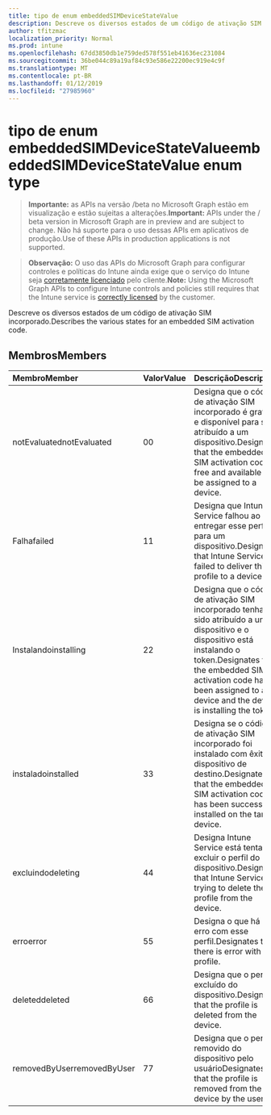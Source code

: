 ```yaml
---
title: tipo de enum embeddedSIMDeviceStateValue
description: Descreve os diversos estados de um código de ativação SIM incorporado.
author: tfitzmac
localization_priority: Normal
ms.prod: intune
ms.openlocfilehash: 67dd3850db1e759ded578f551eb41636ec231084
ms.sourcegitcommit: 36be044c89a19af84c93e586e22200ec919e4c9f
ms.translationtype: MT
ms.contentlocale: pt-BR
ms.lasthandoff: 01/12/2019
ms.locfileid: "27985960"
---
```

# <a name="embeddedsimdevicestatevalue-enum-type"></a><span data-ttu-id="7f635-103">tipo de enum embeddedSIMDeviceStateValue</span><span class="sxs-lookup"><span data-stu-id="7f635-103">embeddedSIMDeviceStateValue enum type</span></span>

> <span data-ttu-id="7f635-104">**Importante:** as APIs na versão /beta no Microsoft Graph estão em visualização e estão sujeitas a alterações.</span><span class="sxs-lookup"><span data-stu-id="7f635-104">**Important:** APIs under the / beta version in Microsoft Graph are in preview and are subject to change.</span></span> <span data-ttu-id="7f635-105">Não há suporte para o uso dessas APIs em aplicativos de produção.</span><span class="sxs-lookup"><span data-stu-id="7f635-105">Use of these APIs in production applications is not supported.</span></span>

> <span data-ttu-id="7f635-106">**Observação:** O uso das APIs do Microsoft Graph para configurar controles e políticas do Intune ainda exige que o serviço do Intune seja [corretamente licenciado](https://go.microsoft.com/fwlink/?linkid=839381) pelo cliente.</span><span class="sxs-lookup"><span data-stu-id="7f635-106">**Note:** Using the Microsoft Graph APIs to configure Intune controls and policies still requires that the Intune service is [correctly licensed](https://go.microsoft.com/fwlink/?linkid=839381) by the customer.</span></span>

<span data-ttu-id="7f635-107">Descreve os diversos estados de um código de ativação SIM incorporado.</span><span class="sxs-lookup"><span data-stu-id="7f635-107">Describes the various states for an embedded SIM activation code.</span></span>
## <a name="members"></a><span data-ttu-id="7f635-108">Membros</span><span class="sxs-lookup"><span data-stu-id="7f635-108">Members</span></span>
|<span data-ttu-id="7f635-109">Membro</span><span class="sxs-lookup"><span data-stu-id="7f635-109">Member</span></span>|<span data-ttu-id="7f635-110">Valor</span><span class="sxs-lookup"><span data-stu-id="7f635-110">Value</span></span>|<span data-ttu-id="7f635-111">Descrição</span><span class="sxs-lookup"><span data-stu-id="7f635-111">Description</span></span>|
|:---|:---|:---|
|<span data-ttu-id="7f635-112">notEvaluated</span><span class="sxs-lookup"><span data-stu-id="7f635-112">notEvaluated</span></span>|<span data-ttu-id="7f635-113">0</span><span class="sxs-lookup"><span data-stu-id="7f635-113">0</span></span>|<span data-ttu-id="7f635-114">Designa que o código de ativação SIM incorporado é gratuito e disponível para ser atribuído a um dispositivo.</span><span class="sxs-lookup"><span data-stu-id="7f635-114">Designates that the embedded SIM activation code is free and available to be assigned to a device.</span></span>|
|<span data-ttu-id="7f635-115">Falha</span><span class="sxs-lookup"><span data-stu-id="7f635-115">failed</span></span>|<span data-ttu-id="7f635-116">1</span><span class="sxs-lookup"><span data-stu-id="7f635-116">1</span></span>|<span data-ttu-id="7f635-117">Designa que Intune Service falhou ao entregar esse perfil para um dispositivo.</span><span class="sxs-lookup"><span data-stu-id="7f635-117">Designates that Intune Service failed to deliver this profile to a device.</span></span>|
|<span data-ttu-id="7f635-118">Instalando</span><span class="sxs-lookup"><span data-stu-id="7f635-118">installing</span></span>|<span data-ttu-id="7f635-119">2</span><span class="sxs-lookup"><span data-stu-id="7f635-119">2</span></span>|<span data-ttu-id="7f635-120">Designa que o código de ativação SIM incorporado tenha sido atribuído a um dispositivo e o dispositivo está instalando o token.</span><span class="sxs-lookup"><span data-stu-id="7f635-120">Designates that the embedded SIM activation code has been assigned to a device and the device is installing the token.</span></span>|
|<span data-ttu-id="7f635-121">instalado</span><span class="sxs-lookup"><span data-stu-id="7f635-121">installed</span></span>|<span data-ttu-id="7f635-122">3</span><span class="sxs-lookup"><span data-stu-id="7f635-122">3</span></span>|<span data-ttu-id="7f635-123">Designa se o código de ativação SIM incorporado foi instalado com êxito no dispositivo de destino.</span><span class="sxs-lookup"><span data-stu-id="7f635-123">Designates that the embedded SIM activation code has been successfully installed on the target device.</span></span>|
|<span data-ttu-id="7f635-124">excluindo</span><span class="sxs-lookup"><span data-stu-id="7f635-124">deleting</span></span>|<span data-ttu-id="7f635-125">4</span><span class="sxs-lookup"><span data-stu-id="7f635-125">4</span></span>|<span data-ttu-id="7f635-126">Designa Intune Service está tentando excluir o perfil do dispositivo.</span><span class="sxs-lookup"><span data-stu-id="7f635-126">Designates that Intune Service is trying to delete the profile from the device.</span></span>|
|<span data-ttu-id="7f635-127">erro</span><span class="sxs-lookup"><span data-stu-id="7f635-127">error</span></span>|<span data-ttu-id="7f635-128">5</span><span class="sxs-lookup"><span data-stu-id="7f635-128">5</span></span>|<span data-ttu-id="7f635-129">Designa o que há um erro com esse perfil.</span><span class="sxs-lookup"><span data-stu-id="7f635-129">Designates that there is error with this profile.</span></span>|
|<span data-ttu-id="7f635-130">deleted</span><span class="sxs-lookup"><span data-stu-id="7f635-130">deleted</span></span>|<span data-ttu-id="7f635-131">6</span><span class="sxs-lookup"><span data-stu-id="7f635-131">6</span></span>|<span data-ttu-id="7f635-132">Designa que o perfil é excluído do dispositivo.</span><span class="sxs-lookup"><span data-stu-id="7f635-132">Designates that the profile is deleted from the device.</span></span>|
|<span data-ttu-id="7f635-133">removedByUser</span><span class="sxs-lookup"><span data-stu-id="7f635-133">removedByUser</span></span>|<span data-ttu-id="7f635-134">7</span><span class="sxs-lookup"><span data-stu-id="7f635-134">7</span></span>|<span data-ttu-id="7f635-135">Designa que o perfil é removido do dispositivo pelo usuário</span><span class="sxs-lookup"><span data-stu-id="7f635-135">Designates that the profile is removed from the device by the user</span></span>|





